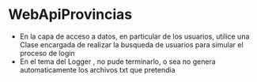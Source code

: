 # WebApiProvincias
- En la capa de acceso a datos, en particular de  los usuarios, utilice una Clase encargada de realizar la busqueda de usuarios para  simular el proceso de login
- En el tema del Logger , no pude terminarlo, o sea no genera automaticamente los archivos txt que pretendia 
